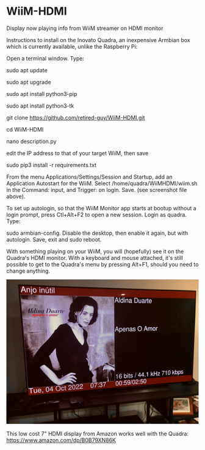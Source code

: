 # WiiM-HDMI
Display now playing info from WiiM streamer on HDMI monitor

Instructions to install on the Inovato Quadra, an inexpensive Armbian box which is currently available, unlike the Raspberry Pi:

Open a terminal window.  Type:

sudo apt update

sudo apt upgrade

sudo apt install python3-pip

sudo apt install python3-tk

git clone https://github.com/retired-guy/WiiM-HDMI.git

cd WiiM-HDMI

nano description.py

edit the IP address to that of your target WiiM, then save

sudo pip3 install -r requirements.txt

From the menu Applications/Settings/Session and Startup, add an Application Autostart for the WiiM.  Select /home/quadra/WiiMHDMI/wiim.sh in the Command: input, and Trigger: on login.  Save.  (see screenshot file above).


To set up autologin, so that the WiiM Monitor app starts at bootup without a login prompt, press Ctl+Alt+F2 to open a new session.  Login as quadra.  Type: 

sudo armbian-config.  Disable the desktop, then enable it again, but with autologin.  Save, exit and sudo reboot.  

With something playing on your WiiM, you will (hopefully) see it on the Quadra's HDMI monitor.  With a keyboard and mouse attached, it's still possible to get to the Quadra's menu by pressing Alt+F1, should you need to change anything.  



![photo](https://raw.githubusercontent.com/retired-guy/WiiM-HDMI/main/FAB48D2B-CDA4-4798-9941-5C933B984995.jpeg)

This low cost 7" HDMI display from Amazon works well with the Quadra:  https://www.amazon.com/dp/B0B79XN86K
